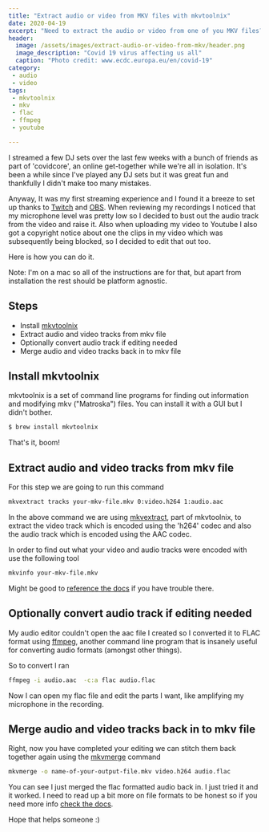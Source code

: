 ```yaml
---
title: "Extract audio or video from MKV files with mkvtoolnix"
date: 2020-04-19
excerpt: "Need to extract the audio or video from one of you MKV files? This is how you do it"
header:
  image: /assets/images/extract-audio-or-video-from-mkv/header.png
  image_description: "Covid 19 virus affecting us all"
  caption: "Photo credit: www.ecdc.europa.eu/en/covid-19"
category:
 - audio
 - video
tags:
 - mkvtoolnix
 - mkv
 - flac
 - ffmpeg
 - youtube

---
```


I streamed a few DJ sets over the last few weeks with a bunch of friends as part of 'covidcore', an online get-together while we're all in isolation. It's been a while since I've played any DJ sets but it was great fun and thankfully I didn't make too many mistakes.

Anyway, It was my first streaming experience and I found it a breeze to set up thanks to [Twitch][1] and [OBS][2]. When reviewing my recordings I noticed that my microphone level was pretty low so I decided to bust out the audio track from the video and raise it. Also when uploading my video to Youtube I also got a copyright notice about one the clips in my video which was subsequently being blocked, so I decided to edit that out too.


Here is how you can do it.

Note: I'm on a mac so all of the instructions are for that, but apart from installation the rest should be platform agnostic.

## Steps


* Install [mkvtoolnix][3]
* Extract audio and video tracks from mkv file
* Optionally convert audio track if editing needed
* Merge audio and video tracks back in to mkv file

## Install mkvtoolnix

mkvtoolnix is a set of command line programs for finding out information and modifying mkv ("Matroska") files. You can install it with a GUI but I didn't bother. 

```bash
$ brew install mkvtoolnix
```

That's it, boom!

## Extract audio and video tracks from mkv file

For this step we are going to run this command
```bash
mkvextract tracks your-mkv-file.mkv 0:video.h264 1:audio.aac
```

In the above command we are using [mkvextract][4], part of mkvtoolnix, to extract the video track which is encoded using the 'h264' codec and also the audio track which is encoded using the AAC codec. 

In order to find out what your video and audio tracks were encoded with use the following tool
```bash
mkvinfo your-mkv-file.mkv
```

Might be good to [reference the docs][4] if you have trouble there.

## Optionally convert audio track if editing needed

My audio editor couldn't open the aac file I created so I converted it to FLAC format using [ffmpeg][5], another command line program that is insanely useful for converting audio formats (amongst other things).

So to convert I ran
```bash
ffmpeg -i audio.aac  -c:a flac audio.flac
```

Now I can open my flac file and edit the parts I want, like amplifying my microphone in the recording. 

## Merge audio and video tracks back in to mkv file

Right, now you have completed your editing we can stitch them back together again using the [mkvmerge][6] command

```bash
mkvmerge -o name-of-your-output-file.mkv video.h264 audio.flac
```

You can see I just merged the flac formatted audio back in. I just tried it and it worked. I need to read up a bit more on file formats to be honest so if you need more info [check the docs][6]. 

Hope that helps someone :)



[1]: https://www.twitch.tv/
[2]: https://obsproject.com/
[3]: https://mkvtoolnix.download
[4]: https://mkvtoolnix.download/doc/mkvextract.html
[5]: http://ffmpeg.org/documentation.html
[6]: https://mkvtoolnix.download/doc/mkvmerge.html